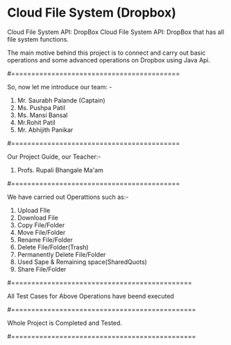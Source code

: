 # Cloud File System (Dropbox)
Cloud File System API: DropBox Cloud File System API: DropBox that has all file system functions.


The main motive behind this project is to connect and carry out basic operations and some advanced operations on Dropbox using Java Api.


#==========================================

So, now let me introduce our team: -
1. Mr. Saurabh Palande (Captain)
2. Ms. Pushpa Patil
3. Ms. Mansi Bansal
4. Mr.Rohit Patil
5. Mr. Abhijith Panikar

#==========================================

Our Project Guide, our Teacher:- 
1. Profs. Rupali Bhangale Ma'am

#==========================================


We have carried out Operattions such as:-
1. Upload FIle
2. Download File
3. Copy File/Folder
4. Move File/Folder
5. Rename File/Folder
6. Delete File/Folder(Trash)
7. Permanently Delete File/Folder
8. Used Sape & Remaining space(SharedQuots)
9. Share File/Folder

#=============================================

All Test Cases for Above Operations have beend executed

#==============================================

Whole Project is Completed and Tested.

#==============================================

